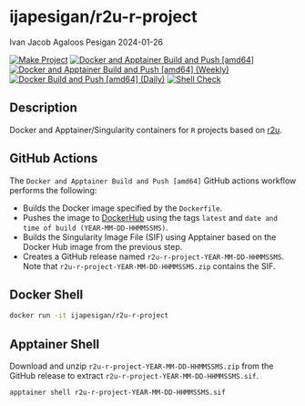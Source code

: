 ijapesigan/r2u-r-project
================
Ivan Jacob Agaloos Pesigan
2024-01-26

<!-- README.md is generated from .setup/readme/README.Rmd. Please edit that file -->
<!-- badges: start -->

[![Make
Project](https://github.com/ijapesigan/docker-r2u-r-project/actions/workflows/make.yml/badge.svg)](https://github.com/ijapesigan/docker-r2u-r-project/actions/workflows/make.yml)
[![Docker and Apptainer Build and Push
\[amd64\]](https://github.com/ijapesigan/docker-r2u-r-project/actions/workflows/docker-apptainer-build-push-amd64.yml/badge.svg)](https://github.com/ijapesigan/docker-r2u-r-project/actions/workflows/docker-apptainer-build-push-amd64.yml)
[![Docker and Apptainer Build and Push \[amd64\]
(Weekly)](https://github.com/ijapesigan/docker-r2u-r-project/actions/workflows/docker-apptainer-build-push-weekly-amd64.yml/badge.svg)](https://github.com/ijapesigan/docker-r2u-r-project/actions/workflows/docker-apptainer-build-push-weekly-amd64.yml)
[![Docker Build and Push \[amd64\]
(Daily)](https://github.com/ijapesigan/docker-r2u-r-project/actions/workflows/docker-build-push-daily-amd64.yml/badge.svg)](https://github.com/ijapesigan/docker-r2u-r-project/actions/workflows/docker-build-push-daily-amd64.yml)
[![Shell
Check](https://github.com/ijapesigan/docker-r2u-r-project/actions/workflows/shellcheck.yml/badge.svg)](https://github.com/ijapesigan/docker-r2u-r-project/actions/workflows/shellcheck.yml)
<!-- badges: end -->

## Description

Docker and Apptainer/Singularity containers for `R` projects based on
[r2u](https://github.com/eddelbuettel/r2u/).

## GitHub Actions

The `Docker and Apptainer Build and Push [amd64]` GitHub actions
workflow performs the following:

- Builds the Docker image specified by the `Dockerfile`.
- Pushes the image to
  [DockerHub](https://hub.docker.com/r/ijapesigan/r2u-r-project) using
  the tags `latest` and `date and time of build (YEAR-MM-DD-HHMMSSMS)`.
- Builds the Singularity Image File (SIF) using Apptainer based on the
  Docker Hub image from the previous step.
- Creates a GitHub release named `r2u-r-project-YEAR-MM-DD-HHMMSSMS`.
  Note that `r2u-r-project-YEAR-MM-DD-HHMMSSMS.zip` contains the SIF.

## Docker Shell

``` bash
docker run -it ijapesigan/r2u-r-project
```

## Apptainer Shell

Download and unzip `r2u-r-project-YEAR-MM-DD-HHMMSSMS.zip` from the
GitHub release to extract `r2u-r-project-YEAR-MM-DD-HHMMSSMS.sif`.

``` bash
apptainer shell r2u-r-project-YEAR-MM-DD-HHMMSSMS.sif
```
